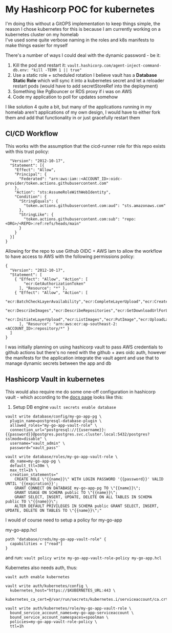 # My Hashicorp POC for kubernetes
I'm doing this without a GitOPS implementation to keep things simple, the reason I chose kubernetes for this is because I am currently working on a kubernetes cluster on my homelab   
I've used some quite verbose naming in the roles and k8s manifests to make things easier for myself   

There's a number of ways I could deal with the dynamic password - be it:
  1. Kill the pod and restart it: `vault.hashicorp.com/agent-inject-command-db.env: "kill -TERM 1 || true"`
  2. Use a static role + scheduled rotation I believe vault has a **Database Static Role** which will sync it into a kubernetes secret and let a reloader restart pods (would have to add secretStoreRef into the deployment)   
  3. Something like PgBouncer or RDS proxy if i was on AWS
  4. Code my application to poll for updates somehow

  I like solution 4 quite a bit, but many of the applications running in my homelab aren't applications of my own design, I would have to either fork them and add that functionality in or just gracefully restart them

## CI/CD Workflow
This works with the assumption that the cicd-runner role for this repo exists with this trust policy:

```{
  "Version": "2012-10-17",
  "Statement": [{
    "Effect": "Allow",
    "Principal": {
      "Federated": "arn:aws:iam::<ACCOUNT_ID>:oidc-provider/token.actions.githubusercontent.com"
    },
    "Action": "sts:AssumeRoleWithWebIdentity",
    "Condition": {
      "StringEquals": {
        "token.actions.githubusercontent.com:aud": "sts.amazonaws.com"
      },
      "StringLike": {
        "token.actions.githubusercontent.com:sub": "repo:<ORG>/<REPO>:ref:refs/heads/main"
      }
    }
  }]
}
```

Allowing for the repo to use Github OIDC + AWS Iam to allow the workflow to have access to AWS with the following permissions policy: 

```
{
  "Version": "2012-10-17",
  "Statement": [
    { "Effect": "Allow", "Action": [
        "ecr:GetAuthorizationToken"
      ], "Resource": "*" },
    { "Effect": "Allow", "Action": [
        "ecr:BatchCheckLayerAvailability","ecr:CompleteLayerUpload","ecr:CreateRepository",
        "ecr:DescribeImages","ecr:DescribeRepositories","ecr:GetDownloadUrlForLayer",
        "ecr:InitiateLayerUpload","ecr:ListImages","ecr:PutImage","ecr:UploadLayerPart"
      ], "Resource": "arn:aws:ecr:ap-southeast-2:<ACCOUNT_ID>:repository/*" }
  ]
}
```

I was initially planning on using hashicorp vault to pass AWS credentials to github actions but there's no need with the github + aws oidc auth,
however the manifests for the application integrate the vault agent and use that to manage dynamic secrets between the app and db


## Hashicorp Vault in kubernetes
This would also require me do some one-off configuration in hashicorp vault - which according to the [docs page](https://developer.hashicorp.com/vault/tutorials/db-credentials/database-secrets) looks like this:

1. Setup DB engine 
`vault secrets enable database`
```
vault write database/config/my-go-app-pg \
  plugin_name=postgresql-database-plugin \
  allowed_roles="my-go-app-vault-role" \
  connection_url="postgresql://{{username}}:{{password}}@postgres.postgres.svc.cluster.local:5432/postgres?sslmode=disable" \
  username="vault_admin" \
  password="vault_pass"`
```

```
vault write database/roles/my-go-app-vault-role \
  db_name=my-go-app-pg \
  default_ttl=30m \
  max_ttl=1h \
  creation_statements="
    CREATE ROLE \"{{name}}\" WITH LOGIN PASSWORD '{{password}}' VALID UNTIL '{{expiration}}';
    GRANT CONNECT ON DATABASE my-go-app-pg TO \"{{name}}\"; 
    GRANT USAGE ON SCHEMA public TO \"{{name}}\"; 
    GRANT SELECT, INSERT, UPDATE, DELETE ON ALL TABLES IN SCHEMA public TO \"{{name}}\"; 
    ALTER DEFAULT PRIVILEGES IN SCHEMA public GRANT SELECT, INSERT, UPDATE, DELETE ON TABLES TO \"{{name}}\";"
```

I would of course need to setup a policy for my-go-app

my-go-app.hcl
```
path "database/creds/my-go-app-vault-role" {
  capabilities = ["read"]
}
```
and run: `vault policy write my-go-app-vault-role-policy my-go-app.hcl`

Kubernetes also needs auth, thus:

`vault auth enable kubernetes`

```
vault write auth/kubernetes/config \
  kubernetes_host="https://$KUBERNETES_URL:443 \
  kubernetes_ca_cert=@/var/run/secrets/kubernetes.i/serviceaccount/ca.crt
```

```
vault write auth/kubernetes/role/my-go-app-vault-role \
  bound_service_account_names=my-go-app-serviceaccount \
  bound_service_account_namespaces=spoolman \
  policies=my-go-app-vault-role-policy \
  ttl=1h
```

